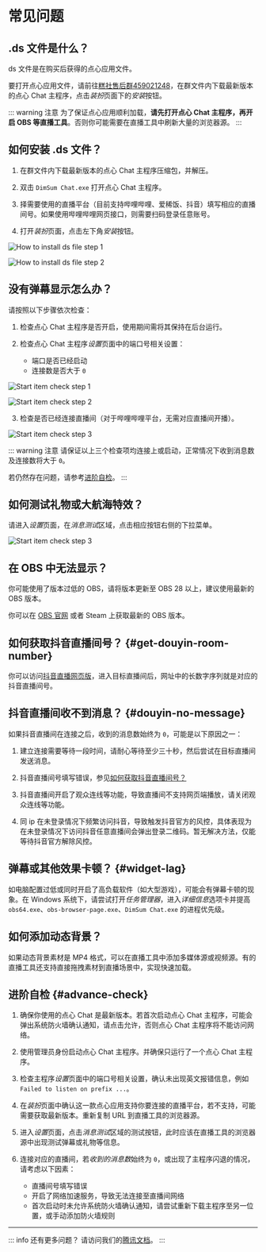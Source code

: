 # 常见问题

## .ds 文件是什么？

ds 文件是在购买后获得的点心应用文件。

要打开点心应用文件，请前往[糕社售后群459021248](https://qm.qq.com/q/5EdvAgUkHC)，在群文件内下载最新版本的点心 Chat 主程序，点击*装扮*页面下的*安装*按钮。

::: warning 注意
为了保证点心应用顺利加载，**请先打开点心 Chat 主程序，再开启 OBS 等直播工具**。否则你可能需要在直播工具中刷新大量的浏览器源。
:::

## 如何安装 .ds 文件？

1. 在群文件内下载最新版本的点心 Chat 主程序压缩包，并解压。

2. 双击 `DimSum Chat.exe` 打开点心 Chat 主程序。

3. 择需要使用的直播平台（目前支持哔哩哔哩、爱稀饭、抖音）填写相应的直播间号。如果使用哔哩哔哩网页接口，则需要扫码登录任意账号。

4. 打开*装扮*页面，点击左下角*安装*按钮。

![How to install ds file step 1](/img/user/faq/how-to-install-ds-file-1.zh.png)

![How to install ds file step 2](/img/user/faq/how-to-install-ds-file-2.zh.png)

## 没有弹幕显示怎么办？

请按照以下步骤依次检查：

1. 检查点心 Chat 主程序是否开启，使用期间需将其保持在后台运行。

2. 检查点心 Chat 主程序*设置*页面中的端口号相关设置：

   - 端口是否已经启动
   - 连接数是否大于 `0`

![Start item check step 1](/img/user/faq/start-item-check-1.zh.png)

![Start item check step 2](/img/user/faq/start-item-check-2.zh.png)

3. 检查是否已经连接直播间（对于哔哩哔哩平台，无需对应直播间开播）。

![Start item check step 3](/img/user/faq/start-item-check-3.zh.png)

::: warning 注意
请保证以上三个检查项均连接上或启动，正常情况下收到消息数及连接数将大于 `0`。

若仍然存在问题，请参考[进阶自检](#advance-check)。
:::

## 如何测试礼物或大航海特效？

请进入*设置*页面，在*消息测试*区域，点击相应按钮右侧的下拉菜单。

![Start item check step 3](/img/user/faq/test-gift-or-guard.zh.png)

## 在 OBS 中无法显示？

你可能使用了版本过低的 OBS，请将版本更新至 OBS 28 以上，建议使用最新的 OBS 版本。

你可以在 [OBS 官网](https://obsproject.com/) 或者 Steam 上获取最新的 OBS 版本。

## 如何获取抖音直播间号？ {#get-douyin-room-number}

你可以访问[抖音直播网页版](https://live.douyin.com/)，进入目标直播间后，网址中的长数字序列就是对应的抖音直播间号。

## 抖音直播间收不到消息？ {#douyin-no-message}

如果抖音直播间在连接之后，收到的消息数始终为 `0`，可能是以下原因之一：

1. 建立连接需要等待一段时间，请耐心等待至少三十秒，然后尝试在目标直播间发送消息。

2. 抖音直播间号填写错误，参见[如何获取抖音直播间号？](#get-douyin-room-number)

3. 抖音直播间开启了观众连线等功能，导致直播间不支持网页端播放，请关闭观众连线等功能。

4. 同 ip 在未登录情况下频繁访问抖音，导致触发抖音官方的风控，具体表现为在未登录情况下访问抖音任意直播间会弹出登录二维码。暂无解决方法，仅能等待抖音官方解除风控。

## 弹幕或其他效果卡顿？ {#widget-lag}

如电脑配置过低或同时开启了高负载软件（如大型游戏），可能会有弹幕卡顿的现象。在 Windows 系统下，请尝试打开*任务管理器*，进入*详细信息*选项卡并提高 `obs64.exe`、`obs-browser-page.exe`、`DimSum Chat.exe` 的进程优先级。

## 如何添加动态背景？

如果动态背景素材是 MP4 格式，可以在直播工具中添加多媒体源或视频源。有的直播工具还支持直接拖拽素材到直播场景中，实现快速加载。

## 进阶自检 {#advance-check}

1. 确保你使用的点心 Chat 是最新版本。若首次启动点心 Chat 主程序，可能会弹出系统防火墙确认通知，请点击允许，否则点心 Chat 主程序将不能访问网络。

2. 使用管理员身份启动点心 Chat 主程序。并确保只运行了一个点心 Chat 主程序。

3. 检查主程序*设置*页面中的端口号相关设置，确认未出现英文报错信息，例如 `Failed to listen on prefix ...`。

4. 在*装扮*页面中确认这一款点心应用支持你要连接的直播平台，若不支持，可能需要获取最新版本。重新复制 URL 到直播工具的浏览器源。

5. 进入*设置*页面，点击*消息测试*区域的测试按钮，此时应该在直播工具的浏览器源中出现测试弹幕或礼物等信息。

6. 连接对应的直播间，若*收到的消息数*始终为 `0`，或出现了主程序闪退的情况，请考虑以下因素：

   - 直播间号填写错误
   - 开启了网络加速服务，导致无法连接至直播间网络
   - 首次启动时未允许系统防火墙确认通知，请尝试重新下载主程序至另一位置，或手动添加防火墙规则

---

::: info 还有更多问题？
请访问我们的[腾讯文档](https://docs.qq.com/doc/DZFlucGVMcVlreGVE)。
:::